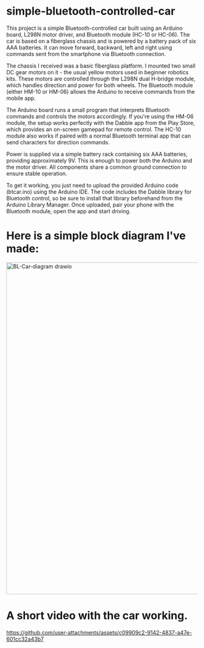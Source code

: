 # simple-bluetooth-controlled-car
   This project is a simple Bluetooth-controlled car built using an Arduino board, L298N motor driver, and Bluetooth module (HC-10 or HC-06). The car is based on a fiberglass chassis and is powered by a battery pack of six AAA batteries. It can move forward, backward, left and right using commands sent from the smartphone via Bluetooth connection.

  The chassis I received was a basic fiberglass platform. I mounted two small DC gear motors on it - the usual yellow motors used in beginner robotics kits. These motors are controlled through the L298N dual H-bridge module, which handles direction and power for both wheels. The Bluetooth module (either HM-10 or HM-06) allows the Arduino to receive commands from the mobile app.

  The Arduino board runs a small program that interprets Bluetooth commands and controls the motors accordingly. If you're using the HM-06 module, the setup works perfectly with the Dabble app from the Play Store, which provides an on-screen gamepad for remote control. The HC-10 module also works if paired with a normal Bluetooth terminal app that can send characters for direction commands.

  Power is supplied via a simple battery rack containing six AAA batteries, providing approximately 9V. This is enough to power both the Arduino and the motor driver. All components share a common ground connection to ensure stable operation.

  To get it working, you just need to upload the provided Arduino code (btcar.ino) using the Arduino IDE. The code includes the Dabble library for Bluetooth control, so be sure to install that library beforehand from the Arduino Library Manager. Once uploaded, pair your phone with the Bluetooth module, open the app and start driving.

  # Here is a simple block diagram I've made:
<img width="862" height="872" alt="BL-Car-diagram drawio" src="https://github.com/user-attachments/assets/64948940-fa58-4cfb-bafe-45f5a1c6b732" />



# A short video with the car working.
https://github.com/user-attachments/assets/c09909c2-9142-4837-a47e-601cc32a43b7

